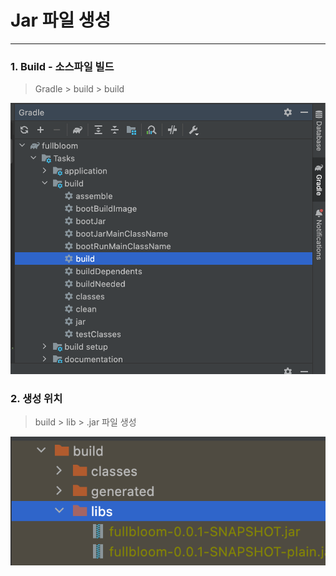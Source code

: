 # Jar 파일 생성

-----

### 1. Build - 소스파일 빌드
> Gradle > build > build

![build](/image/build.png)


### 2. 생성 위치
> build > lib > .jar 파일 생성

![jar_위치](/image/jar.png)

